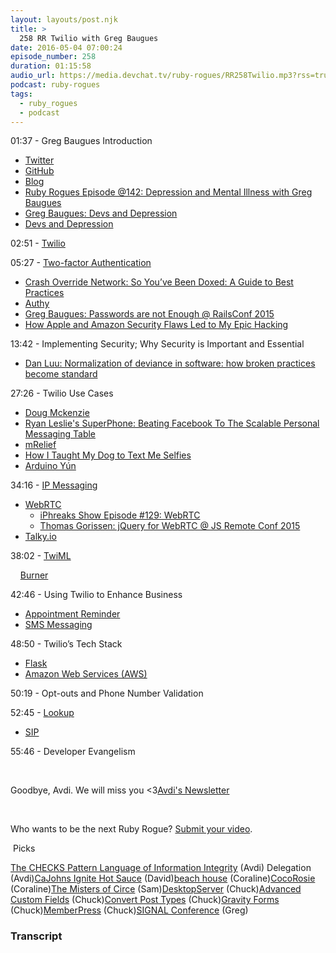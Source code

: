 ```yaml
---
layout: layouts/post.njk
title: >
  258 RR Twilio with Greg Baugues
date: 2016-05-04 07:00:24
episode_number: 258
duration: 01:15:58
audio_url: https://media.devchat.tv/ruby-rogues/RR258Twilio.mp3?rss=true
podcast: ruby-rogues
tags:
  - ruby_rogues
  - podcast
---
```


01:37 - Greg Baugues Introduction

- [Twitter](https://twitter.com/greggyb)
- [GitHub](https://github.com/GregBaugues)
- [Blog](http://blog.baugues.com/)
- [Ruby Rogues Episode @142: Depression and Mental Illness with Greg Baugues](https://devchat.tv/ruby-rogues/142-rr-depression-and-mental-illness-with-greg-baugues)
- [Greg Baugues: Devs and Depression](http://confreaks.tv/videos/mwrc2013-devs-and-depression)
- [Devs and Depression](http://devsanddepression.com/)

02:51 - [Twilio](https://www.twilio.com/)

05:27 - [Two-factor Authentication](https://en.wikipedia.org/wiki/Two-factor_authentication)

- [Crash Override Network: So You’ve Been Doxed: A Guide to Best Practices](https://crashoverridenetwork.tumblr.com/post/114270394687/so-youve-been-doxed-a-guide-to-best-practices)
- [Authy](http://authy.com)
- [Greg Baugues: Passwords are not Enough @ RailsConf 2015](https://www.youtube.com/watch?v=i8WpShCXZOE)
- [How Apple and Amazon Security Flaws Led to My Epic Hacking](http://www.wired.com/2012/08/apple-amazon-mat-honan-hacking/)

13:42 - Implementing Security; Why Security is Important and Essential

- [Dan Luu: Normalization of deviance in software: how broken practices become standard](http://danluu.com/wat/)

27:26 - Twilio Use Cases

- [Doug Mckenzie](http://www.dougmckenzie.com/)
- [Ryan Leslie's SuperPhone: Beating Facebook To The Scalable Personal Messaging Table](http://www.forbes.com/sites/julianmitchell/2016/01/25/ryan-leslies-superphone-beating-facebook-to-the-enterprise-messaging-table/#4b4c6fb83615)
- [mRelief](https://www.mrelief.com/#?category=All)
- [How I Taught My Dog to Text Me Selfies](https://www.twilio.com/blog/2015/03/how-my-dog-sends-selfies.html)
- [Arduino Yún](https://www.arduino.cc/en/Main/ArduinoBoardYun)

34:16 - [IP Messaging](https://www.twilio.com/ip-messaging)

- [WebRTC](https://webrtc.org/)
  - [iPhreaks Show Episode #129: WebRTC](https://devchat.tv/iphreaks/129-ips-webrtc)
  - [Thomas Gorissen: jQuery for WebRTC @ JS Remote Conf 2015](https://www.youtube.com/watch?v=x2IHJBp2TTo)
- [Talky.io](https://talky.io/)

38:02 - [TwiML](https://www.twilio.com/docs/api/twiml)

&nbsp;&nbsp; &nbsp;[Burner](http://www.burnerapp.com/)

42:46 - Using Twilio to Enhance Business

- [Appointment Reminder](https://www.appointmentreminder.org/)
- [SMS Messaging](https://en.wikipedia.org/wiki/Short_Message_Service)

48:50 - Twilio’s Tech Stack

- [Flask](http://flask.pocoo.org/)
- [Amazon Web Services (AWS)](https://aws.amazon.com/)

50:19 - Opt-outs and Phone Number Validation

52:45 - [Lookup](https://www.twilio.com/lookup)

- [SIP](https://www.twilio.com/sip)

55:46 - Developer Evangelism

&nbsp;

Goodbye, Avdi. We will miss you \<3[Avdi's Newsletter](http://devblog.avdi.org/newsletter/)

&nbsp;

Who wants to be the next Ruby Rogue? [Submit your video](https://devchat.tv/ruby-rogues-ruby-nuby).

&nbsp;Picks

[The CHECKS Pattern Language of Information Integrity](http://c2.com/ppr/checks.html) (Avdi) Delegation (Avdi)[CaJohns Ignite Hot Sauce](http://cajohns.com/store/index.php?route=product/product&product_id=119) (David)[beach house](http://www.beachhousebaltimore.com) (Coraline)[CocoRosie](http://www.tgrec.com/bands/band.php?id=8) (Coraline)[The Misters of Circe](https://www.facebook.com/themistersofcirce) (Sam)[DesktopServer](https://serverpress.com/get-desktopserver/) (Chuck)[Advanced Custom Fields](https://wordpress.org/plugins/advanced-custom-fields/) (Chuck)[Convert Post Types](https://wordpress.org/plugins/convert-post-types/) (Chuck)[Gravity Forms](http://www.gravityforms.com/) (Chuck)[MemberPress](https://www.memberpress.com/) (Chuck)[SIGNAL Conference](http://twilio.com/signal) (Greg)

### Transcript
